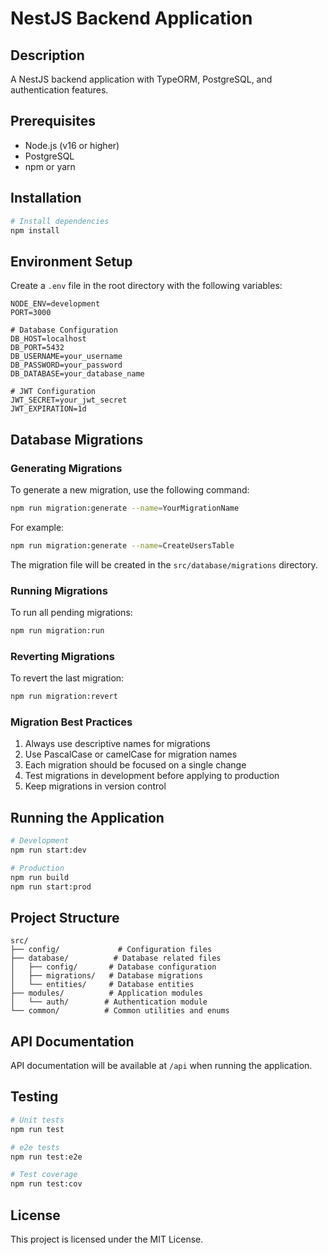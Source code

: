 # NestJS Backend Application

## Description

A NestJS backend application with TypeORM, PostgreSQL, and authentication features.

## Prerequisites

- Node.js (v16 or higher)
- PostgreSQL
- npm or yarn

## Installation

```bash
# Install dependencies
npm install
```

## Environment Setup

Create a `.env` file in the root directory with the following variables:

```env
NODE_ENV=development
PORT=3000

# Database Configuration
DB_HOST=localhost
DB_PORT=5432
DB_USERNAME=your_username
DB_PASSWORD=your_password
DB_DATABASE=your_database_name

# JWT Configuration
JWT_SECRET=your_jwt_secret
JWT_EXPIRATION=1d
```

## Database Migrations

### Generating Migrations

To generate a new migration, use the following command:

```bash
npm run migration:generate --name=YourMigrationName
```

For example:

```bash
npm run migration:generate --name=CreateUsersTable
```

The migration file will be created in the `src/database/migrations` directory.

### Running Migrations

To run all pending migrations:

```bash
npm run migration:run
```

### Reverting Migrations

To revert the last migration:

```bash
npm run migration:revert
```

### Migration Best Practices

1. Always use descriptive names for migrations
2. Use PascalCase or camelCase for migration names
3. Each migration should be focused on a single change
4. Test migrations in development before applying to production
5. Keep migrations in version control

## Running the Application

```bash
# Development
npm run start:dev

# Production
npm run build
npm run start:prod
```

## Project Structure

```
src/
├── config/             # Configuration files
├── database/          # Database related files
│   ├── config/       # Database configuration
│   ├── migrations/   # Database migrations
│   └── entities/     # Database entities
├── modules/          # Application modules
│   └── auth/        # Authentication module
└── common/          # Common utilities and enums
```

## API Documentation

API documentation will be available at `/api` when running the application.

## Testing

```bash
# Unit tests
npm run test

# e2e tests
npm run test:e2e

# Test coverage
npm run test:cov
```

## License

This project is licensed under the MIT License.
